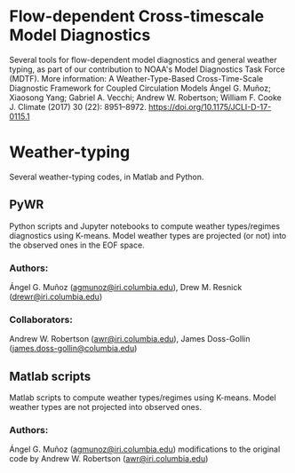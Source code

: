 # Flow-dependent Cross-timescale Model Diagnostics 
Several tools for flow-dependent model diagnostics and general weather typing, as part of our contribution to NOAA's Model Diagnostics Task Force (MDTF). More information:
A Weather-Type-Based Cross-Time-Scale Diagnostic Framework for Coupled Circulation Models 
Ángel G. Muñoz;  Xiaosong Yang;  Gabriel A. Vecchi;  Andrew W. Robertson;  William F. Cooke
J. Climate (2017) 30 (22): 8951–8972.
https://doi.org/10.1175/JCLI-D-17-0115.1

# Weather-typing
Several weather-typing codes, in Matlab and Python.

## PyWR
Python scripts and Jupyter notebooks to compute weather types/regimes diagnostics using K-means. Model weather types are projected (or not) into the observed ones in the EOF space.
### Authors:
Ángel G. Muñoz (agmunoz@iri.columbia.edu), Drew M. Resnick (drewr@iri.columbia.edu)
### Collaborators:
Andrew W. Robertson (awr@iri.columbia.edu), James Doss-Gollin (james.doss-gollin@columbia.edu)

## Matlab scripts
Matlab scripts to compute weather types/regimes using K-means. Model weather types are not projected into observed ones.
### Authors:
Ángel G. Muñoz (agmunoz@iri.columbia.edu) modifications to the original code by Andrew W. Robertson (awr@iri.columbia.edu)

